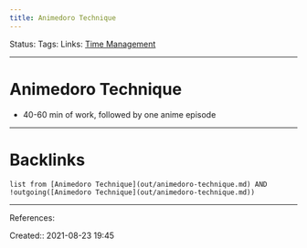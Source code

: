 ```yaml
---
title: Animedoro Technique
---
```

Status: 
Tags: 
Links: [Time Management](out/time-management.md)
___
# Animedoro Technique
- 40-60 min of work, followed by one anime episode
___
# Backlinks
```dataview
list from [Animedoro Technique](out/animedoro-technique.md) AND !outgoing([Animedoro Technique](out/animedoro-technique.md))
```
___
References:

Created:: 2021-08-23 19:45
